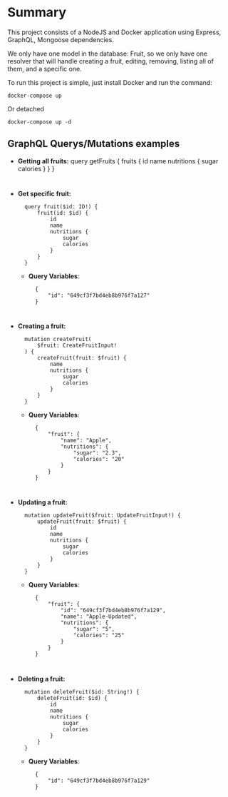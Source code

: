# Summary

This project consists of a NodeJS and Docker application using Express, GraphQL, Mongoose dependencies.

We only have one model in the database: Fruit, so we only have one resolver that will handle creating a fruit, editing, removing, listing all of them, and a specific one.

To run this project is simple, just install Docker and run the command:

```
docker-compose up
```

Or detached

```
docker-compose up -d
```

## GraphQL Querys/Mutations examples

- **Getting all fruits:**
        query getFruits {
            fruits {
                id
                name
                nutritions {
                    sugar
                    calories
                }
            }
        }

#

- **Get specific fruit:**

        query fruit($id: ID!) {
            fruit(id: $id) {
                id
                name
                nutritions {
                    sugar
                    calories
                }
            }
        }

  - **Query Variables**:

          {
              "id": "649cf3f7bd4eb8b976f7a127"
          }

#

- **Creating a fruit:**

        mutation createFruit(
            $fruit: CreateFruitInput!
        ) {
            createFruit(fruit: $fruit) {
                name
                nutritions {
                    sugar
                    calories
                }
            }
        }

  - **Query Variables**:

          {
              "fruit": {
                  "name": "Apple",
                  "nutritions": {
                      "sugar": "2.3",
                      "calories": "20"
                  }
              }
          }

#

- **Updating a fruit:**

        mutation updateFruit($fruit: UpdateFruitInput!) {
            updateFruit(fruit: $fruit) {
                id
                name
                nutritions {
                    sugar
                    calories
                }
            }
        }

  - **Query Variables**:

          {
              "fruit": {
                  "id": "649cf3f7bd4eb8b976f7a129",
                  "name": "Apple-Updated",
                  "nutritions": {
                      "sugar": "5",
                      "calories": "25"
                  }
              }
          }

#

- **Deleting a fruit:**

        mutation deleteFruit($id: String!) {
            deleteFruit(id: $id) {
                id
                name
                nutritions {
                    sugar
                    calories
                }
            }
        }

  - **Query Variables**:

          {
              "id": "649cf3f7bd4eb8b976f7a129"
          }
